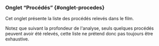 ### Onglet “Procédés” {#onglet-procedes}

Cet onglet présente la liste des procédés relevés dans le film.

Notez que suivant la profondeur de l'analyse, seuls quelques procédés peuvent avoir été relevés, cette liste ne prétend donc pas toujours être exhaustive.
